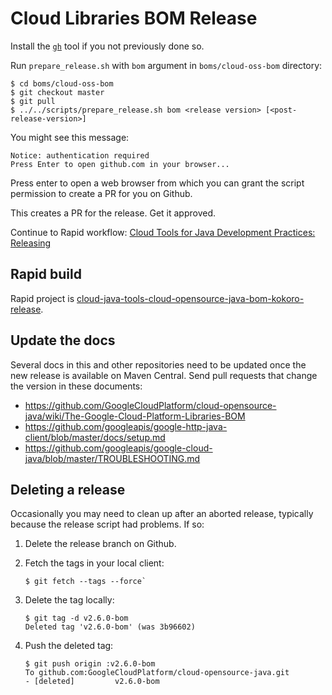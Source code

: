 # Cloud Libraries BOM Release

Install the [`gh`](https://github.com/cli/cli)
tool if you not previously done so.

Run `prepare_release.sh` with `bom` argument in `boms/cloud-oss-bom` directory:

```
$ cd boms/cloud-oss-bom
$ git checkout master
$ git pull
$ ../../scripts/prepare_release.sh bom <release version> [<post-release-version>]
```

You might see this message:

```
Notice: authentication required
Press Enter to open github.com in your browser...
```

Press enter to open a web browser from which you can grant the script permission to create a PR for you on Github.

This creates a PR for the release. Get it approved.

Continue to Rapid workflow: [Cloud Tools for Java Development Practices: Releasing](
https://g3doc.corp.google.com/company/teams/cloud-java/tools/developers/releasing.md#run-the-rapid-workflow)

## Rapid build

Rapid project is [cloud-java-tools-cloud-opensource-java-bom-kokoro-release](
http://rapid/cloud-java-tools-cloud-opensource-java-bom-kokoro-release).

## Update the docs

Several docs in this and other repositories need to be updated once the 
new release is available on Maven Central. Send pull requests that change the
version in these documents:

* https://github.com/GoogleCloudPlatform/cloud-opensource-java/wiki/The-Google-Cloud-Platform-Libraries-BOM
* https://github.com/googleapis/google-http-java-client/blob/master/docs/setup.md
* https://github.com/googleapis/google-cloud-java/blob/master/TROUBLESHOOTING.md

## Deleting a release

Occasionally you may need to clean up after an aborted release, typically because the release script had
problems. If so:

1. Delete the release branch on Github.

2. Fetch the tags in your local client:

   ```
   $ git fetch --tags --force`
   ```
     
3. Delete the tag locally:

   ```
   $ git tag -d v2.6.0-bom
   Deleted tag 'v2.6.0-bom' (was 3b96602)
   ```

4. Push the deleted tag:
   
   ```
   $ git push origin :v2.6.0-bom
   To github.com:GoogleCloudPlatform/cloud-opensource-java.git
   - [deleted]         v2.6.0-bom
   ```
